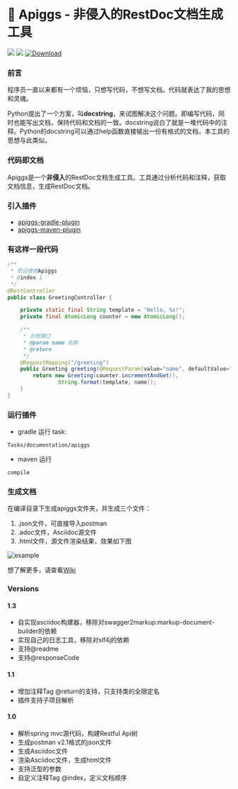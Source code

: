 # 🐷 Apiggs - 非侵入的RestDoc文档生成工具

![](https://img.shields.io/badge/language-java-yellow.svg)
![](https://img.shields.io/badge/build-processing-green.svg)
[ ![Download](https://api.bintray.com/packages/apiggs/maven/apiggs/images/download.svg) ](https://bintray.com/apiggs/maven/apiggs/_latestVersion)

### 前言
程序员一直以来都有一个烦恼，只想写代码，不想写文档。代码就表达了我的思想和灵魂。

Python提出了一个方案，叫**docstring**，来试图解决这个问题。即编写代码，同时也能写出文档，保持代码和文档的一致。docstring说白了就是一堆代码中的注释。Python的docstring可以通过help函数直接输出一份有格式的文档，本工具的思想与此类似。


### 代码即文档

Apiggs是一个**非侵入**的RestDoc文档生成工具。工具通过分析代码和注释，获取文档信息，生成RestDoc文档。

### 引入插件

* [apiggs-gradle-plugin](https://github.com/apiggs/apiggs-gradle-plugin)
* [apiggs-maven-plugin](https://github.com/apiggs/apiggs-maven-plugin)

### 有这样一段代码

```java
/**
 * 欢迎使用Apiggs
 * @index 1
 */
@RestController
public class GreetingController {

    private static final String template = "Hello, %s!";
    private final AtomicLong counter = new AtomicLong();

    /**
     * 示例接口
     * @param name 名称
     * @return
     */
    @RequestMapping("/greeting")
    public Greeting greeting(@RequestParam(value="name", defaultValue="apiggs") String name) {
        return new Greeting(counter.incrementAndGet(),
                String.format(template, name));
    }
}
```

### 运行插件

* gradle 运行 task: 
```
Tasks/documentation/apiggs
```
* maven 运行 
```
compile
```


### 生成文档
在编译目录下生成apiggs文件夹，并生成三个文件：
1. .json文件，可直接导入postman
1. .adoc文件，Asciidoc源文件
1. .html文件，源文件渲染结果，效果如下图

![example](https://apiggy-1252473972.cos.ap-shanghai.myqcloud.com/WX20181025-202423.png)

想了解更多，请查看[Wiki](https://github.com/apiggs/apiggs/wiki)

### Versions

#### 1.3
* 自实现asciidoc构建器，移除对swagger2markup:markup-document-builder的依赖
* 实现自己的日志工具，移除对slf4j的依赖
* 支持@readme
* 支持@responseCode

#### 1.1
* 增加注释Tag @return的支持，只支持类的全限定名
* 插件支持子项目解析

#### 1.0
* 解析spring mvc源代码，构建Restful Api树
* 生成postman v2.1格式的json文件
* 生成Asciidoc文件
* 渲染Asciidoc文件，生成html文件
* 支持泛型的参数
* 自定义注释Tag @index，定义文档顺序

